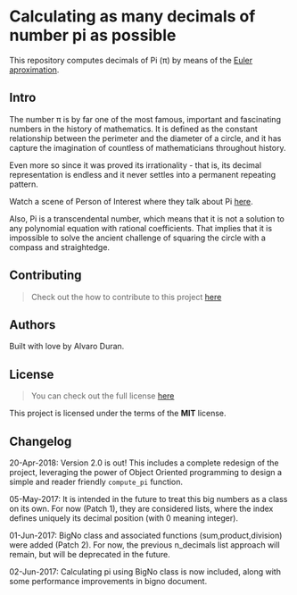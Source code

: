 # Calculating as many decimals of number pi as possible
This repository computes decimals of Pi (π) by means of the [Euler aproximation](http://mathworld.wolfram.com/PiFormulas.html).

## Intro
The number π is by far one of the most famous, important and fascinating numbers in the history of mathematics. It is defined as the constant relationship between the perimeter and the diameter of a circle, and it has capture the imagination of countless of mathematicians throughout history.

Even more so since it was proved its irrationality - that is, its decimal representation is endless and it never settles into a permanent repeating pattern.

Watch a scene of Person of Interest where they talk about Pi [here](https://www.youtube.com/watch?v=fXTRcsxG7IQ).

Also, Pi is a transcendental number, which means that it is not a solution to any polynomial equation with rational coefficients. That implies that it is impossible to solve the ancient challenge of squaring the circle with a compass and straightedge.



## Contributing
>Check out the how to contribute to this project [here](https://github.com/ohduran/number_pi/CONTRIBUTING.md)

## Authors

Built with love by Alvaro Duran.

## License
>You can check out the full license [here](https://github.com/ohduran/number_pi/LICENSE.md)

This project is licensed under the terms of the **MIT** license.

## Changelog

20-Apr-2018: Version 2.0 is out! This includes a complete redesign of the project, leveraging the power of Object Oriented programming to design a simple and reader friendly `compute_pi` function.

05-May-2017: It is intended in the future to treat this big numbers as a class on its own. For now (Patch 1), they are considered lists, where the index defines uniquely its decimal position (with 0 meaning integer).

01-Jun-2017: BigNo class and associated functions (sum,product,division) were added (Patch 2). For now, the previous n_decimals list approach will remain, but will be deprecated in the future.

02-Jun-2017: Calculating pi using BigNo class is now included, along with some performance improvements in bigno document.
